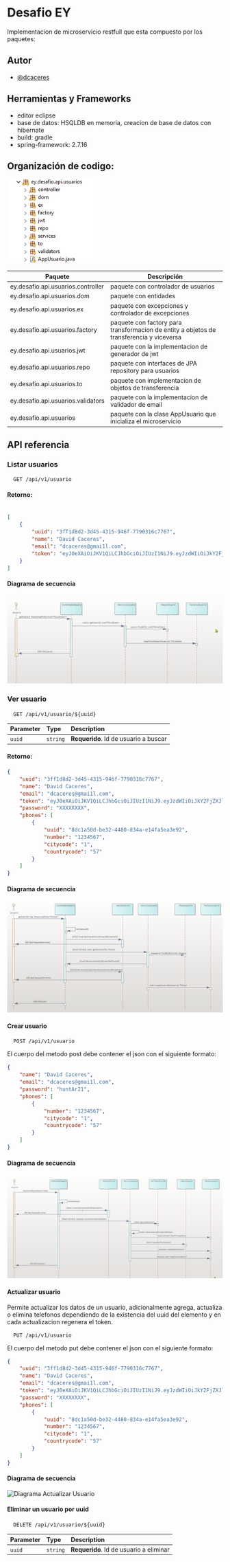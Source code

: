 # Desafio EY

Implementacion de microservicio restfull que esta compuesto por los paquetes:

## Autor

- [@dcaceres](https://github.com/davidacaceres)

## Herramientas y Frameworks

- editor eclipse
- base de datos: HSQLDB en memoria, creacion de base de datos con hibernate
- build: gradle
- spring-framework: 2.7.16

## Organización de codigo:

![Imagen](https://github.com/davidacaceres/ey-desafio/blob/main/doc/organizacion_paquetes.png)

| Paquete                            | Descripción                                                                              |
|------------------------------------|------------------------------------------------------------------------------------------|
| ey.desafio.api.usuarios.controller | paquete con controlador de usuarios                                                      |
| ey.desafio.api.usuarios.dom        | paquete con entidades                                                                    |
| ey.desafio.api.usuarios.ex         | paquete con excepciones y controlador de excepciones                                     |
| ey.desafio.api.usuarios.factory    | paquete con factory para transformacion de entity a objetos de transferencia y viceversa |
| ey.desafio.api.usuarios.jwt        | paquete con la implementacion de generador de jwt                                        |
| ey.desafio.api.usuarios.repo       | paquete con interfaces de JPA repository para usuarios                                   |
| ey.desafio.api.usuarios.to         | paquete con implementacion de objetos de transferencia                                   |
| ey.desafio.api.usuarios.validators | paquete con la implementacion de validador de email                                      |
| ey.desafio.api.usuarios            | paquete con la clase AppUsuario que inicializa el microservicio                          |

 




## API referencia

### Listar usuarios

```http
  GET /api/v1/usuario
```
#### Retorno:
```json

[
    {
        "uuid": "3ff1d8d2-3d45-4315-946f-7790316c7767",
        "name": "David Caceres",
        "email": "dcaceres@gmai1l.com",
        "token": "eyJ0eXAiOiJKV1QiLCJhbGciOiJIUzI1NiJ9.eyJzdWIiOiJkY2FjZXJlc0BnbWFpMWwuY29tIiwibmJmIjoxNjk2Mzg1OTQxLCJleHAiOjE2OTY0NzIzNDF9.1xRyQGR0qjqGgpov_NA1f5QiSKUoTjzjHtQVgZwDn74"
    }
]
```
#### Diagrama de secuencia

![Diagrama Listar Usuarios](https://github.com/davidacaceres/ey-desafio/blob/main/doc/secuencia_listar_usuarios.png)




### Ver usuario

```http
  GET /api/v1/usuario/${uuid}
```

| Parameter | Type     | Description                       |
| :-------- | :------- | :-------------------------------- |
| `uuid`      | `string` | **Requerido**. Id de usuario a buscar |

#### Retorno:
```json
{
    "uuid": "3ff1d8d2-3d45-4315-946f-7790316c7767",
    "name": "David Caceres",
    "email": "dcaceres@gmai1l.com",
    "token": "eyJ0eXAiOiJKV1QiLCJhbGciOiJIUzI1NiJ9.eyJzdWIiOiJkY2FjZXJlc0BnbWFpMWwuY29tIiwibmJmIjoxNjk2Mzg1OTQxLCJleHAiOjE2OTY0NzIzNDF9.1xRyQGR0qjqGgpov_NA1f5QiSKUoTjzjHtQVgZwDn74",
    "password": "XXXXXXXX",
    "phones": [
        {
            "uuid": "8dc1a50d-be32-4480-834a-e14fa5ea3e92",
            "number": "1234567",
            "citycode": "1",
            "countrycode": "57"
        }
    ]
}
```

#### Diagrama de secuencia

![Diagrama ver usuario](https://github.com/davidacaceres/ey-desafio/blob/main/doc/secuencia_ver_usuarios.png)



#### Crear usuario 

```http
  POST /api/v1/usuario
```
El cuerpo del metodo post debe contener el json con el siguiente formato:

```json
{
    "name": "David Caceres",
    "email": "dcaceres@gmai1l.com",
    "password": "huntAr21",
    "phones": [
        {
            "number": "1234567",
            "citycode": "1",
            "countrycode": "57"
        }
    ]
}
```
#### Diagrama de secuencia

![Diagrama Crear Usuario](https://github.com/davidacaceres/ey-desafio/blob/main/doc/secuencia_crear_usuarios.png)



#### Actualizar usuario 

Permite actualizar los datos de un usuario, adicionalmente agrega, actualiza o elimina telefonos dependiendo de la existencia del uuid del elemento y  en cada actualizacion regenera el token.

```http
  PUT /api/v1/usuario
```
El cuerpo del metodo put debe contener el json con el siguiente formato:

```json
{
    "uuid": "3ff1d8d2-3d45-4315-946f-7790316c7767",
    "name": "David Caceres",
    "email": "dcaceres@gmai1l.com",
    "token": "eyJ0eXAiOiJKV1QiLCJhbGciOiJIUzI1NiJ9.eyJzdWIiOiJkY2FjZXJlc0BnbWFpMWwuY29tIiwibmJmIjoxNjk2Mzg1OTQxLCJleHAiOjE2OTY0NzIzNDF9.1xRyQGR0qjqGgpov_NA1f5QiSKUoTjzjHtQVgZwDn74",
    "password": "XXXXXXXX",
    "phones": [
        {
            "uuid": "8dc1a50d-be32-4480-834a-e14fa5ea3e92",
            "number": "1234567",
            "citycode": "1",
            "countrycode": "57"
        }
    ]
}
```
#### Diagrama de secuencia

![Diagrama Actualizar Usuario](https://github.com/davidacaceres/ey-desafio/blob/main/doc/secuencia_actualizar_usuarios.png)


#### Eliminar un usuario por uuid

```http
  DELETE /api/v1/usuario/${uuid}
```

| Parameter | Type     | Description                       |
| :-------- | :------- | :-------------------------------- |
| `uuid`      | `string` | **Requerido**. Id de usuario a eliminar |



